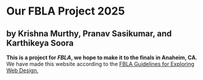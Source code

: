 # Our FBLA Project 2025
## by Krishna Murthy, Pranav Sasikumar, and Karthikeya Soora

__This is a project for *FBLA*, we hope to make it to the finals in Anaheim, CA.__<br />We have made this website according to the [FBLA Guidelines for Exploring Web Design.](https://connect.fbla.org/headquarters/files/Middle%20School%20Competitive%20Events%20Resources/Individual%20Guidelines/Presentation%20Events/Exploring-Website-Design.pdf)